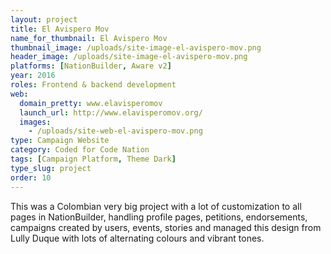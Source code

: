 ```yaml
---
layout: project
title: El Avispero Mov
name_for_thumbnail: El Avispero Mov
thumbnail_image: /uploads/site-image-el-avispero-mov.png
header_image: /uploads/site-image-el-avispero-mov.png
platforms: [NationBuilder, Aware v2]
year: 2016
roles: Frontend & backend development
web:
  domain_pretty: www.elavisperomov
  launch_url: http://www.elavisperomov.org/
  images:
    - /uploads/site-web-el-avispero-mov.png
type: Campaign Website
category: Coded for Code Nation
tags: [Campaign Platform, Theme Dark]
type_slug: project
order: 10
---
```


This was a Colombian very big project with a lot of customization to all pages in NationBuilder, handling profile pages, petitions, endorsements, campaigns created by users, events, stories and managed this design from Lully Duque with lots of alternating colours and vibrant tones.